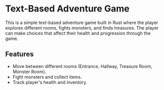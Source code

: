 # Text-Based Adventure Game

This is a simple text-based adventure game built in Rust where the player explores different rooms, fights monsters, and finds treasures. The player can make choices that affect their health and progression through the game.

## Features

- Move between different rooms (Entrance, Hallway, Treasure Room, Monster Room).
- Fight monsters and collect items.
- Track player's health and inventory.
